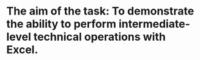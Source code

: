 
# The aim of the task: To demonstrate the ability to perform intermediate-level technical operations with Excel.

